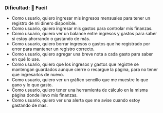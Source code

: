 ### Dificultad: 🦋 Facil 

- Como usuario, quiero ingresar mis ingresos mensuales para tener un registro de mi dinero disponible.
- Como usuario, quiero ingresar mis gastos para controlar mis finanzas.
- Como usuario, quiero ver un balance entre ingresos y gastos para saber si estoy ahorrando o gastando de más.
- Como usuario, quiero borrar ingresos o gastos que he registrado por error para mantener un registro correcto.
- Como usuario, quiero agregar una breve nota a cada gasto para saber en qué lo use.
- Como usuario, quiero que los ingresos y gastos que registre se mantengan guardados aunque cierre o recargue la página, para no tener que ingresarlos de nuevo.
- Como usuario, quiero ver un gráfico sencillo que me muestre lo que gano y lo que gasto.
- Como usuario, quiero tener una herramienta de cálculo en la misma página donde llevo mis finanzas.
- Como usuario, quiero ver una alerta que me avise cuando estoy gastando de mas.
